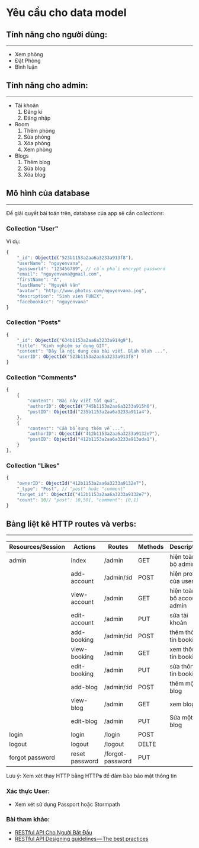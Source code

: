 # Yêu cầu cho data model

## Tính năng cho người dùng:
---
- Xem phòng
- Đặt Phòng
- Bình luận

## Tính năng cho admin:
---

- Tài khoản
   1. Đăng kí
   2. Đăng nhập
- Room
    1. Thêm phòng
    2. Sửa phòng
    3. Xóa phòng
    4. Xem phòng
- Blogs
    1. Thêm blog
    2. Sửa blog
    3. Xóa blog
  

## Mô hình của database
---
Để giải quyết bài toán trên, database của app sẽ cần  *collections*:

### Collection "User"

Ví dụ:

```js
{
    "_id": ObjectId("523b1153a2aa6a3233a913f8"),
    "userName": "nguyenvana",
    "passworld": "123456789", // cần phải encrypt password
    "email": "nguyenvana@gmail.com",
    "firstName": "A",
    "lastName": "Nguyễn Văn"
    "avatar": "http://www.photos.com/nguyenvana.jog",
    "description": "Sinh vien FUNIX",
    "facebookAcc": "nguyenvana"
}
```

### Collection "Posts"

```js
{
    "_id": ObjectId("634b1153a2aa6a3233a914g9"),
    "title": "Kinh nghiệm sử dụng GIT",
    "content": "Đây là nội dung của bài viết. Blah blah ...",
    "userID": ObjectId("523b1153a2aa6a3233a913f8")
}
```

### Collection "Comments"

```js
{
    {
        "content": "Bài này viết tốt quá",
        "authorID": ObjectId("745b1153a2aa6a3233a915h0"),
        "postID": ObjectId("235b1153a2aa6a3233a911a4"),
    },
    {
        "content": "Cần bổ sung thêm về ...",
        "authorID": ObjectId("412b1153a2aa6a3233a9132e7"),
        "postID": ObjectId("412b1153a2aa6a3233a913ada1"),
    }
},
```

### Collection "Likes"

```js
{
    "ownerID": ObjectId("412b1153a2aa6a3233a9132e7"),
    "_type": "Post", // "post" hoặc "comment"
    "target_id": ObjectId("412b1153a2aa6a3233a9132e7"),
    "count": 10// "post": [0,50], "comment": [0,1]
}
```

## Bảng liệt kê HTTP routes và verbs:
---

| Resources/Session    | Actions     | Routes     | Methods | Description | Parameters |
|---        |---        |---        |---        |---        |---                |
|admin  | index |/admin |GET    | hiện toàn bộ admin |      |
|       | add-account  |/admin/:id |POST    |hiện profile của user |    |
|       | view-account|/admin | GET      | hiện toàn bộ account admin      |   |
|       |edit-account|/admin | PUT  | sửa tài khoản  |   |
|       | add-booking |/admin/:id |POST    |thêm thông tin booking         |    |
|       | view-booking|/admin | GET      | xem thông tin booking     |   |
|       |edit-booking|/admin | PUT  | sửa thông tin booking   |   |
|       | add-blog |/admin/:id |POST    |thêm một blog|    |
|       | view-blog|/admin | GET      | xem blog     |   |
|       |edit-blog|/admin | PUT  | Sửa một blog  |   |
|login  |login  |/login     |POST   |                       |   |
|logout |logout |/logout    |DELTE  |                       |   |
|forgot password |reset password |/forgot-password|PUT      |   |



Lưu ý: Xem xét thay HTTP bằng HTTP**s** để đảm bảo bảo mật thông tin

### Xác thực User:

- Xem xét sử dụng Passport hoặc Stormpath

### Bài tham khảo:

- [RESTful API Cho Người Bắt Đầu](https://www.codehub.vn/RESTful-API-Cho-Nguoi-Bat-Dau)
- [RESTful API Designing guidelines — The best practices](https://hackernoon.com/restful-api-designing-guidelines-the-best-practices-60e1d954e7c9)
